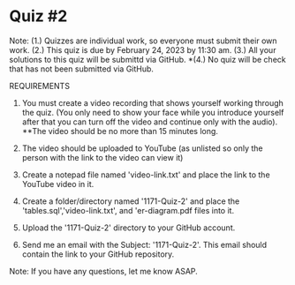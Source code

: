 # Quiz #2

Note: (1.) Quizzes are individual work, so everyone must submit their own work.
(2.) This quiz is due by February 24, 2023 by 11:30 am.
(3.) All your solutions to this quiz will be submittd via GitHub.
\*(4.) No quiz will be check that has not been submitted via GitHub.

REQUIREMENTS

1. You must create a video recording that shows yourself working through
   the quiz. (You only need to show your face while you introduce yourself
   after that you can turn off the video and continue only with the audio).
   \*\*The video should be no more than 15 minutes long.
2. The video should be uploaded to YouTube (as unlisted so only the person with the
   link to the video can view it)
3. Create a notepad file named 'video-link.txt' and place the link to the YouTube
   video in it.
4. Create a folder/directory named '1171-Quiz-2' and place the
   'tables.sql','video-link.txt', and 'er-diagram.pdf files into it.
5. Upload the '1171-Quiz-2' directory to your GitHub account.

6. Send me an email with the Subject: '1171-Quiz-2'. This email should contain
   the link to your GitHub repository.

Note: If you have any questions, let me know ASAP.
